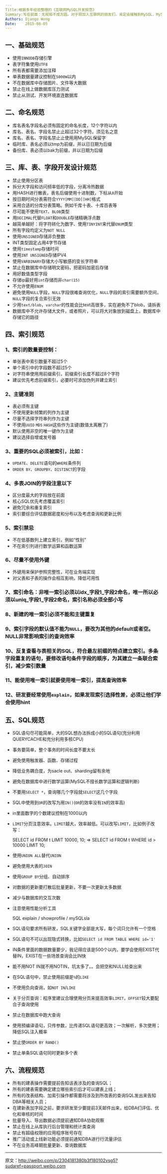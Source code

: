 ```yaml
---
Title:根据多年经验整理的《互联网MySQL开发规范》
Summary:写在前面：无规矩不成方圆。对于刚加入互联网的朋友们，肯定会接触到MySQL，MySQL作为互联网最流行的关系型数据库产品，它有它擅长的地方，也有它不足的短板，针对它的特性，结合互联网大多应用的特点，笔者根据自己多年互联网公司的MySQLDBA经验，现总结出互联网MySQL的一些开发规范，仅供参考。
Authors: Django Wong
Date:    2015-08-05
---
```


## 一、基础规范

- 使用`INNODB`存储引擎  
- 表字符集使用`UTF8`  
- 所有表都需要添加注释  
- 单表数据量建议控制在`5000W`以内  
- 不在数据库中存储图⽚、文件等大数据  
- 禁止在线上做数据库压力测试  
- 禁⽌从测试、开发环境直连数据库  

## 二、命名规范

- 库名表名字段名必须有固定的命名长度，12个字符以内  
- 库名、表名、字段名禁⽌止超过32个字符。须见名之意  
- 库名、表名、字段名禁⽌止使⽤用MySQL保留字  
- 临时库、表名必须以tmp为前缀，并以⽇日期为后缀  
- 备份库、表必须以bak为前缀，并以日期为后缀  

## 三、库、表、字段开发设计规范

- 禁⽌使用分区表  
- 拆分大字段和访问频率低的字段，分离冷热数据  
- 用HASH进⾏散表，表名后缀使⽤⼗进制数，下标从`0`开始  
- 按日期时间分表需符合`YYYY[MM][DD][HH]`格式  
- 采用合适的分库分表策略。例如千库十表、十库百表等  
- 尽可能不使用`TEXT`、`BLOB`类型  
- 用`DECIMAL`代替`FLOAT`和`DOUBLE`存储精确浮点数  
- 越简单越好：将字符转化为数字、使用`TINYINT`来代替`ENUM`类型  
- 所有字段均定义为`NOT NULL`  
- 使用`UNSIGNED`存储非负整数  
- INT类型固定占用4字节存储  
- 使用`timestamp`存储时间  
- 使用`INT UNSIGNED`存储IPV4  
- 使用`VARBINARY`存储大小写敏感的变长字符串  
- 禁止在数据库中存储明文密码，把密码加密后存储  
- 用好数值类型字段  
- 存储ip最好用`int`存储而非`char(15)`    
- 不允许使用`ENUM`   
- 避免使用`NULL`字段，`NULL`字段很难查询优化，`NULL`字段的索引需要额外空间，`NULL`字段的复合索引无效  
- 少用`text/blob`，`varchar`的性能会比text高很多，实在避免不了blob，请拆表  
- 数据库中不允许存储大文件，或者照片，可以将大对象放到磁盘上，数据库中存储它的路径  

## 四、索引规范

### 1、索引的数量要控制：

- 单张表中索引数量不超过5个  
- 单个索引中的字段数不超过5个  
- 对字符串使⽤用前缀索引，前缀索引长度不超过8个字符  
- 建议优先考虑前缀索引，必要时可添加伪列并建立索引  

### 2、主键准则

- 表必须有主键  
- 不使用更新频繁的列作为主键  
- 尽量不选择字符串列作为主键  
- 不使用`UUID` `MD5` `HASH`这些作为主键(数值太离散了)  
- 默认使⽤非空的唯一键作为主键  
- 建议选择自增或发号器  

### 3、重要的SQL必须被索引，比如：

- `UPDATE`、`DELETE`语句的`WHERE`条件列  
- `ORDER BY`、`GROUPBY`、`DISTINCT`的字段  

### 4、多表JOIN的字段注意以下

- 区分度最大的字段放在前面  
- 核⼼SQL优先考虑覆盖索引  
- 避免冗余和重复索引  
- 索引要综合评估数据密度和分布以及考虑查询和更新比例  

### 5、索引禁忌

- 不在低基数列上建立索引，例如“性别”  
- 不在索引列进行数学运算和函数运算  

### 6、尽量不使用外键

- 外键用来保护参照完整性，可在业务端实现
- 对父表和子表的操作会相互影响，降低可用性  

### 7、索引命名：非唯一索引必须以idx_字段1_字段2命名，唯一所以必须以uniq_字段1_字段2命名，索引名称必须全部小写

### 8、新建的唯一索引必须不能和主键重复  

### 9、索引字段的默认值不能为`NULL`，要改为其他的default或者空。NULL非常影响索引的查询效率  

### 10、反复查看与表相关的SQL，符合最左前缀的特点建立索引。多条字段重复的语句，要修改语句条件字段的顺序，为其建立一条联合索引，减少索引数量  

### 11、能使用唯一索引就要使用唯一索引，提高查询效率  

### 12、研发要经常使用`explain`，如果发现索引选择性差，必须让他们学会使用hint  

## 五、SQL规范

- SQL语句尽可能简单，大的SQL想办法拆成小的SQL语句(充分利用QUERYCACHE和充分利用多核CPU)  
- 事务要简单，整个事务的时间长度不要太长  
- 避免使用触发器、函数、存储过程  
- 降低业务耦合度，为sacle out、sharding留有余地  
- 避免在数据库中进⾏数学运算(MySQL不擅长数学运算和逻辑判断)  
- 不要用`SELECT *`，查询哪几个字段就`SELECT`这几个字段  
- SQL中使用到`OR`的改写为用`IN()`(`OR`的效率没有`IN`的效率高)  
- in里面数字的个数建议控制在1000以内  
- `LIMIT`分页注意效率。`LIMIT`越大，效率越低。可以改写`LIMIT`，比如例子改写：  
	
	SELECT id FROM t LIMIT 10000, 10; =>  SELECT id FROM t WHERE id > 10000 LIMIT 10;
	
- 使用`UNION ALL`替代`UNION`  
- 避免使用大表的`JOIN ` 
- 使用`GROUP BY`分组、自动排序  
- 对数据的更新要打散后批量更新，不要一次更新太多数据  
- 减少与数据库的交互次数  
- 注意使用性能分析工具  

	SQL explain  / showprofile  /   mySQLsla

- SQL语句要求所有研发，SQL关键字全部是大写，每个词只允许有一个空格  
- SQL语句不可以出现隐式转换，比如`SELECT id FROM TABLE WHERE id='1'`  
- IN条件里面的数据数量要少，我记得应该是500个以内，要学会使用EXIST代替IN，EXIST在一些场景查询会比IN快  
- 能不用NOT IN就不用NOTIN，坑太多了。。会把空和NULL给查出来  
- 在SQL语句中，禁止使用前缀是`%`的`LIKE`  
- 不使用负向查询，如`NOT IN`/`LIKE`    
- 关于分页查询：程序里建议合理使用分页来提高效率`LIMIT`，`OFFSET`较大要配合子查询使用  
- 禁止在数据库中跑大查询  
- 使⽤预编译语句，只传参数，比传递SQL语句更高效；一次解析，多次使用；降低SQL注入概率  
- 禁止使`ORDER BY RAND()`  
- 禁⽌单条SQL语句同时更新多个表  

## 六、流程规范

- 所有的建表操作需要提前告知该表涉及的查询SQL；  
- 所有的建表需要确定建立哪些索引后才可以建表上线；  
- 所有的改表结构、加索引操作都需要将涉及到所改表的查询SQL发出来告知DBA等相关人员；  
- 在建新表加字段之前，要求研发至少要提前3天邮件出来，给DBA们评估、优化和审核的时间  
- 批量导入、导出数据必须提前通知DBA协助观察  
- 禁止在线上从库执行后台管理和统计类查询  
- 禁止有超级权限的应用程序账号存在  
- 推广活动或上线新功能必须提前通知DBA进⾏行流量评估  
- 不在业务高峰期批量更新、查询数据库  

-----
原文：<http://weibo.com/p/2304181380b3f180102vsg5?sudaref=passport.weibo.com>